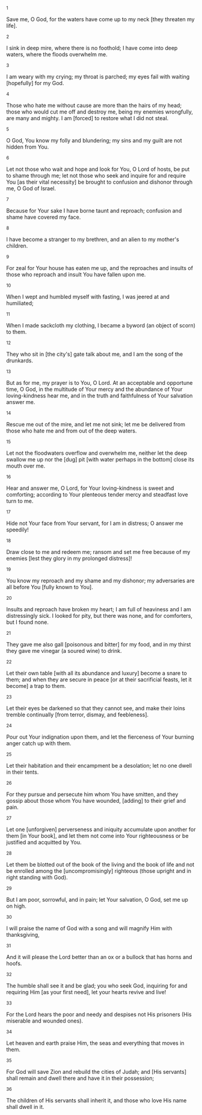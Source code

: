 <sup>1</sup> 

Save me, O God, for the waters have come up to my neck [they threaten my life]. 

<sup>2</sup> 

I sink in deep mire, where there is no foothold; I have come into deep waters, where the floods overwhelm me. 

<sup>3</sup> 

I am weary with my crying; my throat is parched; my eyes fail with waiting [hopefully] for my God. 

<sup>4</sup> 

Those who hate me without cause are more than the hairs of my head; those who would cut me off and destroy me, being my enemies wrongfully, are many and mighty. I am [forced] to restore what I did not steal. 

<sup>5</sup> 

O God, You know my folly and blundering; my sins and my guilt are not hidden from You. 

<sup>6</sup> 

Let not those who wait and hope and look for You, O Lord of hosts, be put to shame through me; let not those who seek and inquire for and require You [as their vital necessity] be brought to confusion and dishonor through me, O God of Israel. 

<sup>7</sup> 

Because for Your sake I have borne taunt and reproach; confusion and shame have covered my face. 

<sup>8</sup> 

I have become a stranger to my brethren, and an alien to my mother's children. 

<sup>9</sup> 

For zeal for Your house has eaten me up, and the reproaches and insults of those who reproach and insult You have fallen upon me. 

<sup>10</sup> 

When I wept and humbled myself with fasting, I was jeered at and humiliated; 

<sup>11</sup> 

When I made sackcloth my clothing, I became a byword (an object of scorn) to them. 

<sup>12</sup> 

They who sit in [the city's] gate talk about me, and I am the song of the drunkards. 

<sup>13</sup> 

But as for me, my prayer is to You, O Lord. At an acceptable and opportune time, O God, in the multitude of Your mercy and the abundance of Your loving-kindness hear me, and in the truth and faithfulness of Your salvation answer me. 

<sup>14</sup> 

Rescue me out of the mire, and let me not sink; let me be delivered from those who hate me and from out of the deep waters. 

<sup>15</sup> 

Let not the floodwaters overflow and overwhelm me, neither let the deep swallow me up nor the [dug] pit [with water perhaps in the bottom] close its mouth over me. 

<sup>16</sup> 

Hear and answer me, O Lord, for Your loving-kindness is sweet and comforting; according to Your plenteous tender mercy and steadfast love turn to me. 

<sup>17</sup> 

Hide not Your face from Your servant, for I am in distress; O answer me speedily! 

<sup>18</sup> 

Draw close to me and redeem me; ransom and set me free because of my enemies [lest they glory in my prolonged distress]! 

<sup>19</sup> 

You know my reproach and my shame and my dishonor; my adversaries are all before You [fully known to You]. 

<sup>20</sup> 

Insults and reproach have broken my heart; I am full of heaviness and I am distressingly sick. I looked for pity, but there was none, and for comforters, but I found none. 

<sup>21</sup> 

They gave me also gall [poisonous and bitter] for my food, and in my thirst they gave me vinegar (a soured wine) to drink. 

<sup>22</sup> 

Let their own table [with all its abundance and luxury] become a snare to them; and when they are secure in peace [or at their sacrificial feasts, let it become] a trap to them. 

<sup>23</sup> 

Let their eyes be darkened so that they cannot see, and make their loins tremble continually [from terror, dismay, and feebleness]. 

<sup>24</sup> 

Pour out Your indignation upon them, and let the fierceness of Your burning anger catch up with them. 

<sup>25</sup> 

Let their habitation and their encampment be a desolation; let no one dwell in their tents. 

<sup>26</sup> 

For they pursue and persecute him whom You have smitten, and they gossip about those whom You have wounded, [adding] to their grief and pain. 

<sup>27</sup> 

Let one [unforgiven] perverseness and iniquity accumulate upon another for them [in Your book], and let them not come into Your righteousness or be justified and acquitted by You. 

<sup>28</sup> 

Let them be blotted out of the book of the living and the book of life and not be enrolled among the [uncompromisingly] righteous (those upright and in right standing with God). 

<sup>29</sup> 

But I am poor, sorrowful, and in pain; let Your salvation, O God, set me up on high. 

<sup>30</sup> 

I will praise the name of God with a song and will magnify Him with thanksgiving, 

<sup>31</sup> 

And it will please the Lord better than an ox or a bullock that has horns and hoofs. 

<sup>32</sup> 

The humble shall see it and be glad; you who seek God, inquiring for and requiring Him [as your first need], let your hearts revive and live! 

<sup>33</sup> 

For the Lord hears the poor and needy and despises not His prisoners (His miserable and wounded ones). 

<sup>34</sup> 

Let heaven and earth praise Him, the seas and everything that moves in them. 

<sup>35</sup> 

For God will save Zion and rebuild the cities of Judah; and [His servants] shall remain and dwell there and have it in their possession; 

<sup>36</sup> 

The children of His servants shall inherit it, and those who love His name shall dwell in it.